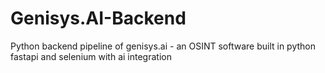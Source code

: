 # Genisys.AI-Backend
Python backend pipeline of genisys.ai - an OSINT software built in python fastapi and selenium with ai integration
